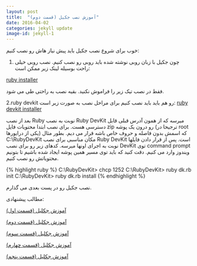 ```yaml
---
layout: post
title:  "آموزش نصب جکیل (قسمت دوم)"
date: 2016-04-02  
categories: jekyll update
image-id: jekyll-1
---
```

خوب برای شروع نصب جکیل باید پیش نیاز هاش رو نصب کنیم:

1. چون جکیل با زبان روبی نوشته شده باید روبی رو نصب کنیم. نصب روبی خیلی راحت بوسیله لینک زیر ممکن است:

[ruby installer]



فقط در نصب تیک زیر را فراموش نکنید. بقیه نصب به راحتی طی می شود.

2.ruby devkit رو هم باید باید نصب کنیم برای 
مراحل نصب به صورت زیر است:
[ruby devkit installer]


بعد از نصب Ruby نوبت به نصب Ruby DevKit میرسه که از همون آدرس قبلی قابل دسترسی هست. برای نصب ابتدا محتویات فایل zip رو درون یک پوشه (ترجیحا در root یکی از درایورها) که اسمش بدون فاصله و حروف خاص باشه قرار می دیم. بطور مثال C:\RubyDevKit مکان مناسبی برای نصب Ruby DevKit است. پس از قرار دادن فایلها نوبت به اجرای اونها میرسه. کدهای زیر رو برای نصب DevKit توی command prompt ویندوز وارد می کنیم. دقت کنید که باید توی مسیر همین پوشه ایجاد شده باشیم تا بتونیم محتویاتش رو نصب کنیم.


{% highlight ruby %}
C:\RubyDevKit> chcp 1252
C:\RubyDevKit> ruby dk.rb init
C:\RubyDevKit> ruby dk.rb install
{% endhighlight %}

نصب جکیل رو در پست بعدی می گذارم.


مطالب پیشنهادی:

[آموزش جکلیل (قسمت اول)](http://hot-ice.ir/jekyll/edu/2016/04/03/jekyll.html)

[آموزش جکلیل (قسمت دوم)](http://hot-ice.ir/jekyll/update/2016/04/02/jekyll-part-1.html)

[آموزش جکلیل (قسمت سوم)](http://hot-ice.ir/jekyll/edu/2016/04/01/jekyll-part-2.html)

[آموزش جکلیل (قسمت چهارم)](http://hot-ice.ir/jekyll/update/2016/03/28/jekyll-part-3.html)

[آموزش جکلیل (قسمت پنجم)](http://hot-ice.ir/jekyll/edu/2016/03/01/jekyll-part-4.html)

[ruby installer]: http://rubyinstaller.org/downloads/
[ruby devkit installer]: http://rubyinstaller.org/downloads/
